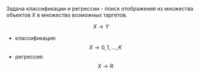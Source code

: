 
Задача классификации и регрессии - поиск отображения из множества объектов *X*  в множество возможных таргетов.

$$
X \to {Y}
$$

* классификация: $$ X \to {0, 1,\dots, K} $$
* регрессия: $$ X \to {R} $$
